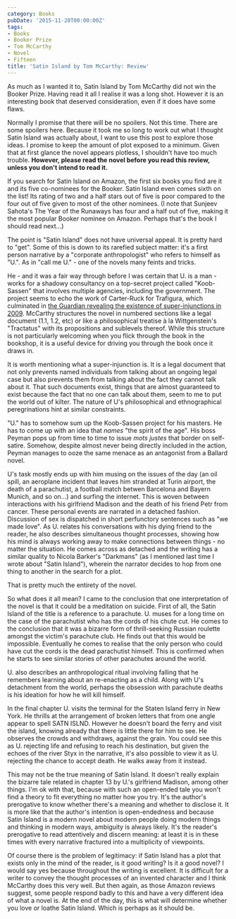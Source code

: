 ```yaml
---
category: Books
pubDate: '2015-11-20T00:00:00Z'
tags:
- Books
- Booker Prize
- Tom McCarthy
- Novel
- Fifteen
title: 'Satin Island by Tom McCarthy: Review'
---
```

As much as I wanted it to, Satin Island by Tom McCarthy did not win the Booker Prize. Having read it all I realise it was a long shot. However it is an interesting book that deserved consideration, even if it does have some flaws.

Normally I promise that there will be no spoilers. Not this time. There are some spoilers here. Because it took me so long to work out what I thought Satin Island was actually about, I want to use this post to explore those ideas. I promise to keep the amount of plot exposed to a minimum. Given that at first glance the novel appears plotless, I shouldn't have too much trouble. **However, please read the novel before you read this review, unless you don't intend to read it.**

If you search for Satin Island on Amazon, the first six books you find are it and its five co-nominees for the Booker. Satin Island even comes sixth on the list! Its rating of two and a half stars out of five is poor compared to the four out of five given to most of the other nominees. (I note that Sunjeev Sahota's The Year of the Runaways has four and a half out of five, making it the most popular Booker nominee on Amazon. Perhaps that's the book I should read next...)

The point is "Satin Island" does not have universal appeal. It is pretty hard to "get". Some of this is down to its rarefied subject matter: it's a first person narrative by a "corporate anthropologist" who refers to himself as "U.". As in "call me U." - one of the novels many feints and tricks.

He - and it was a fair way through before I was certain that U. is a man - works for a shadowy consultancy on a top-secret project called "Koob-Sassen" that involves multiple agencies, including the government. The project seems to echo the work of Carter-Ruck for Trafigura, which culminated in [the Guardian revealing the existence of super-injunctions in 2009](http://image.guardian.co.uk/sys-files/Guardian/documents/2009/10/20/SUPER-INJUNCTION.pdf). McCarthy structures the novel in numbered sections like a legal document (1.1, 1.2, etc) or like a philosophical treatise à la Wittgenstein's "Tractatus" with its propositions and sublevels thereof. While this structure is not particularly welcoming when you flick through the book in the bookshop, it is a useful device for driving you through the book once it draws  in.

It is worth mentioning what a super-injunction is. It is a legal document that not only prevents named individuals from talking about an ongoing legal case but also prevents them from talking about the fact they cannot talk about it. That such documents exist, things that are almost guaranteed to exist because the fact that no one can talk about them, seem to me to put the world out of kilter. The nature of U's philosophical and ethnographical peregrinations hint at similar constraints.

"U." has to somehow sum up the Koob-Sassen project for his masters. He has to come up with an idea that _names_ "the spirit of the age". His boss Peyman pops up from time to time to issue _mots justes_ that border on self-satire. Somehow, despite almost never being directly included in the action, Peyman manages to ooze the same menace as an antagonist from a Ballard novel.

U's task mostly ends up with him musing on the issues of the day (an oil spill, an aeroplane incident that leaves him stranded at Turin airport, the death of a parachutist, a football match betwen Barcelona and Bayern Munich, and so on...) and surfing the internet. This is woven between interactions with his girlfriend Madison and the death of his friend Petr from cancer. These personal events are narrated in a detached fashion. Discussion of sex is dispatched in short perfunctory sentences such as "we made love". As U. relates his conversations with his dying friend to the reader, he also describes simultaneous thought processes, showing how his mind is always working away to make connections between things - no matter the situation. He comes across as detached and the writing has a similar quality to Nicola Barker's "Darkmans" (as I mentioned last time I wrote about "Satin Island"), wherein the narrator decides to hop from one thing to another in the search for a plot.

That is pretty much the entirety of the novel.

So what does it all mean? I came to the conclusion that one interpretation of the novel is that it could be a meditation on suicide. First of all, the Satin Island of the title is a reference to a parachute. U. muses for a long time on the case of the parachutist who has the cords of his chute cut. He comes to the conclusion that it was a bizarre form of thrill-seeking Russian roulette amongst the victim's parachute club. He finds out that this would be impossible. Eventually he comes to realise that the only person who could have cut the cords is the dead parachutist himself. This is confirmed when he starts to see similar stories of other parachutes around the world.

U. also describes an anthropological ritual involving falling that he remembers learning about an re-enacting as a child. Along with U's detachment from the world, perhaps the obsession with parachute deaths is his ideation for how he will kill himself.

In the final chapter U. visits the terminal for the Staten Island ferry in New York. He thrills at the arrangement of broken letters that from one angle appear to spell SATN ISLND. However he doesn't board the ferry and visit the island, knowing already that there is little there for him to see. He observes the crowds and withdraws, against the grain. You could see this as U. rejecting life and refusing to reach his destination, but given the echoes of the river Styx in the narrative, it's also possible to view it as U. rejecting the chance to accept death. He walks away from it instead.

This may not be the true meaning of Satin Island. It doesn't really explain the bizarre tale related in chapter 13 by U.'s girlfriend Madison, among other things. I'm ok with that, because with such an open-ended tale you won't find a theory to fit everything no matter how you try. It's the author's prerogative to know whether there's a meaning and whether to disclose it. It is more like that the author's intention is open-endedness and because Satin Island is a modern novel about modern people doing modern things and thinking in modern ways, ambiguity is always likely. It's the reader's prerogative to read attentively and discern meaning: at least it is in these times with every narrative fractured into a multiplicity of viewpoints.

Of course there is the problem of legitimacy: if Satin Island has a plot that exists only in the mind of the reader, is it good writing? Is it a good novel? I would say yes because throughout the writing is excellent. It is difficult for a writer to convey the thought processes of an invented character and I think McCarthy does this very well. But then again, as those Amazon reviews suggest, some people respond badly to this and have a very different idea of what a novel is. At the end of the day, this is what will determine whether you love or loathe Satin Island. Which is perhaps as it should be.
